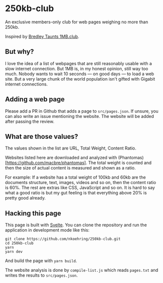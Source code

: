 # 250kb-club

An exclusive members-only club for web pages weighing no more than 250kb.

Inspired by [Bredley Taunts 1MB.club](https://1mb.club/).

## But why?

I love the idea of a list of webpages that are still reasonably usable with a slow internet connection. But 1MB is, in my honest opinion, still way too much. Nobody wants to wait 10 seconds — on good days — to load a web site. But a very large chunk of the world population isn't gifted with Gigabit internet connections.

## Adding a web page

Please add a PR in Github that adds a page to `src/pages.json`. If unsure, you can also write an issue mentioning the website. The website will be added after passing the review.

## What are those values?

The values shown in the list are URL, Total Weight, Content Ratio.

Websites listed here are downloaded and analyzed with
(Phantomas)[https://github.com/macbre/phantomas].
The total weight is counted and then the size of actual content is measured
and shown as a ratio.

For example: If a website has a total weight of 100kb and 60kb are the
documents structure, text, images, videos and so on, then the content ratio
is 60%. The rest are extras like CSS, JavaScript and so on. It is hard to
say what a good ratio is but my gut feeling is that everything above 20% is
pretty good already.

## Hacking this page

This page is built with [Svelte](https://svelte.dev). You can clone the repository and run the application in development mode like this:

```
git clone https://github.com/nkoehring/250kb-club.git
cd 250kb-club
yarn
yarn dev
```

And build the page with `yarn build`.

The website analysis is done by `compile-list.js` which reads `pages.txt` and
writes the results to `src/pages.json`.
